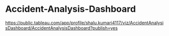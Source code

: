 # Accident-Analysis-Dashboard
https://public.tableau.com/app/profile/shalu.kumari4117/viz/AccidentAnalysisDashboard/AccidentAnalysisDashboard?publish=yes   
